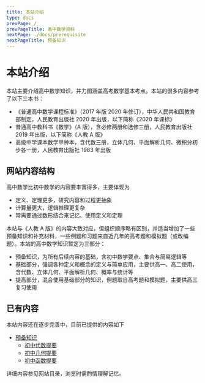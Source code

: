 ```yaml
---
title: 本站介绍
type: docs
prevPage: /
prevPageTitle: 高中数学资料
nextPage: ./docs/prerequisite
nextPageTitle: 预备知识
---
```


# 本站介绍

本站主要介绍高中数学知识，并力图涵盖高考数学基本考点。本站的很多内容参考了以下三本书：

- <span id="2020年课标"></span>《普通高中数学课程标准》（2017 年版 2020 年修订），中华人民共和国教育部制定，人民教育出版社 2020 年出版，以下简称《2020 年课标》
- <span id="人教A版"></span>普通高中教科书《数学》（A 版），含必修两册和选修三册，人民教育出版社 2019 年出版，以下简称《人教 A 版》
- <span id="甲种本"></span>高级中学课本数学甲种本，含代数三册，立体几何、平面解析几何、微积分初步各一册，人民教育出版社 1983 年出版

## 网站内容结构

高中数学比初中数学的内容要丰富得多，主要体现为

- 定义、定理更多，研究内容和过程更抽象
- 计算量更大，逻辑推理更复杂
- 常需要通过数形结合来记忆、使用定义和定理

本站与《人教 A 版》的内容大致对应，但组织顺序略有区别，并适当增加了一些预备知识和补充材料，一些例题和习题来自近几年的高考题和模拟题（或改编题）。本站的高中数学知识暂定为三部分：

- 预备知识，为所有后续内容的基础，含初中数学要点、集合与简易逻辑等
- 基础部分，强调各种定义和概念的定义与简单应用，主要供高一、高二使用，含代数、立体几何、平面解析几何、概率与统计等
- 提高部分，混合使用基础部分的知识，例题取自高考题和摸拟题，主要供高三复习使用

## 已有内容

本站内容还在逐步完善中，目前已提供的内容如下

- [预备知识](/docs/prerequisite)
    - [初中代数提要](/docs/prerequisite/ms-algebra)
    - [初中几何提要](/docs/prerequisite/ms-geometry)
    - [初中函数提要](/docs/prerequisite/ms-function) 
  <!-- - [集合]() -->
  <!-- - [简易逻辑] -->
<!-- - [幂函数、指数函数、对数函数](/docs/)（待补） -->
<!-- - 三角函数 -->
<!-- - 平面向量与复数 -->
<!-- - 数列 -->
<!-- - [直线与圆](/docs/10-line-circle)（更新中） -->
<!-- - 圆锥曲线 -->
<!-- - 排列与组合 -->
<!-- - 概率与统计 -->
<!-- - 立体几何与空间向量 -->
<!-- - 导数 -->
<!-- - 提高部分 -->
<!-- - 北京高考题 (模拟题) 选解-->
<!-- - [每周一题](/posts)（待补） -->

详细内容参见网站目录，浏览时需酌情理解记忆。
<!-- 
## 对学习高中数学的建议

针对高中数学的特点，需要制定有针对性的学习策略。具体地， 

- 掌握基础知识和基本技能，理解记忆基本定义、定理、公式（最好能独立推导）
- 学解题思路
  - 能找到题中各个条件，并用到解题过程中
  - 熟悉常见题型的解法，并逐渐优化解题思路
- 会从“数”与“形”两方面考虑问题

总之，学习高中数学需要投入不少时间。 -->
